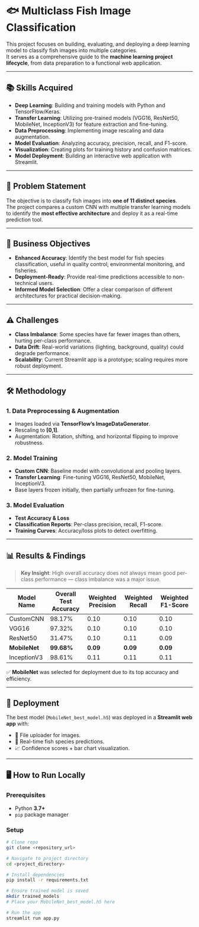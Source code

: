 # 🐟 Multiclass Fish Image Classification

This project focuses on building, evaluating, and deploying a deep learning model to classify fish images into multiple categories.  
It serves as a comprehensive guide to the **machine learning project lifecycle**, from data preparation to a functional web application.

---

## 📚 Skills Acquired
- **Deep Learning**: Building and training models with Python and TensorFlow/Keras.
- **Transfer Learning**: Utilizing pre-trained models (VGG16, ResNet50, MobileNet, InceptionV3) for feature extraction and fine-tuning.
- **Data Preprocessing**: Implementing image rescaling and data augmentation.
- **Model Evaluation**: Analyzing accuracy, precision, recall, and F1-score.
- **Visualization**: Creating plots for training history and confusion matrices.
- **Model Deployment**: Building an interactive web application with Streamlit.

---

## 🎯 Problem Statement
The objective is to classify fish images into **one of 11 distinct species**.  
The project compares a custom CNN with multiple transfer learning models to identify the **most effective architecture** and deploy it as a real-time prediction tool.

---

## 💼 Business Objectives
- **Enhanced Accuracy**: Identify the best model for fish species classification, useful in quality control, environmental monitoring, and fisheries.
- **Deployment-Ready**: Provide real-time predictions accessible to non-technical users.
- **Informed Model Selection**: Offer a clear comparison of different architectures for practical decision-making.

---

## ⚠️ Challenges
- **Class Imbalance**: Some species have far fewer images than others, hurting per-class performance.
- **Data Drift**: Real-world variations (lighting, background, quality) could degrade performance.
- **Scalability**: Current Streamlit app is a prototype; scaling requires more robust deployment.

---

## 🛠️ Methodology

### 1. Data Preprocessing & Augmentation
- Images loaded via **TensorFlow’s ImageDataGenerator**.
- Rescaling to **[0,1]**.
- Augmentation: Rotation, shifting, and horizontal flipping to improve robustness.

### 2. Model Training
- **Custom CNN**: Baseline model with convolutional and pooling layers.
- **Transfer Learning**: Fine-tuning VGG16, ResNet50, MobileNet, InceptionV3.
- Base layers frozen initially, then partially unfrozen for fine-tuning.

### 3. Model Evaluation
- **Test Accuracy & Loss**
- **Classification Reports**: Per-class precision, recall, F1-score.
- **Training Curves**: Accuracy/loss plots to detect overfitting.

---

## 📊 Results & Findings

> **Key Insight**: High overall accuracy does not always mean good per-class performance — class imbalance was a major issue.

| Model Name  | Overall Test Accuracy | Weighted Precision | Weighted Recall | Weighted F1-Score |
|-------------|-----------------------|--------------------|-----------------|-------------------|
| CustomCNN   | 98.17%                | 0.10               | 0.10            | 0.10              |
| VGG16       | 97.32%                | 0.10               | 0.10            | 0.10              |
| ResNet50    | 31.47%                | 0.10               | 0.11            | 0.09              |
| **MobileNet** | **99.68%**          | **0.09**           | **0.09**        | **0.09**          |
| InceptionV3 | 98.61%                | 0.11               | 0.11            | 0.11              |

✅ **MobileNet** was selected for deployment due to its top accuracy and efficiency.

---

## 🚀 Deployment
The best model (`MobileNet_best_model.h5`) was deployed in a **Streamlit web app** with:
- 📂 File uploader for images.
- 📌 Real-time fish species predictions.
- 📈 Confidence scores + bar chart visualization.

---

## 🖥️ How to Run Locally

### Prerequisites
- Python **3.7+**
- `pip` package manager

### Setup
```bash
# Clone repo
git clone <repository_url>

# Navigate to project directory
cd <project_directory>

# Install dependencies
pip install -r requirements.txt

# Ensure trained model is saved
mkdir trained_models
# Place your MobileNet_best_model.h5 here

# Run the app
streamlit run app.py
